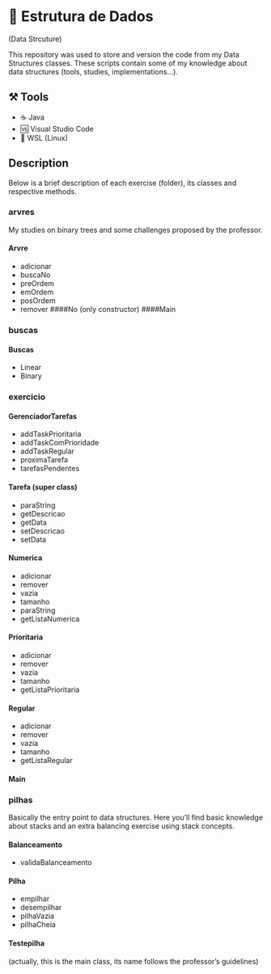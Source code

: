 # 🧱 Estrutura de Dados 
(Data Strcuture)

This repository was used to store and version the code from my Data Structures classes. These scripts contain some of my knowledge about data structures (tools, studies, implementations...). 

## ⚒️ Tools
* ☕ Java
* 🆚 Visual Studio Code
* 🐧 WSL (Linux)


## Description
Below is a brief description of each exercise (folder), its classes and respective methods.
### arvres
My studies on binary trees and some challenges proposed by the professor.
#### Arvre
   * adicionar
   * buscaNo
   * preOrdem
   * emOrdem
   * posOrdem
   * remover
####No
     (only constructor)
####Main

### buscas
#### Buscas
   * Linear
   * Binary

### exercicio
#### GerenciadorTarefas
   * addTaskPrioritaria
   * addTaskComPrioridade
   * addTaskRegular
   * proximaTarefa
   * tarefasPendentes
#### Tarefa (super class)
   * paraString
   * getDescricao
   * getData
   * setDescricao
   * setData
#### Numerica
   * adicionar
   * remover
   * vazia
   * tamanho
   * paraString
   * getListaNumerica
#### Prioritaria
   * adicionar
   * remover
   * vazia
   * tamanho
   * getListaPrioritaria
#### Regular
   * adicionar
   * remover
   * vazia
   * tamanho
   * getListaRegular
#### Main

### pilhas
 Basically the entry point to data structures. Here you’ll find basic knowledge about stacks and an extra balancing exercise using stack concepts.
#### Balanceamento
   * validaBalanceamento
#### Pilha
   * empilhar
   * desempilhar
   * pilhaVazia
   * pilhaCheia
#### Testepilha
(actually, this is the main class, its name follows the professor’s guidelines)
